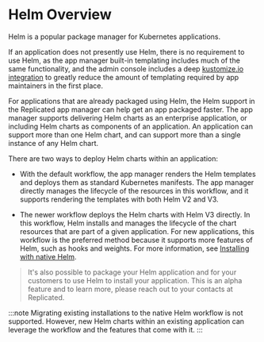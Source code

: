 # Helm Overview

Helm is a popular package manager for Kubernetes applications.

If an application does not presently use Helm, there is no requirement to use Helm, as the app manager built-in templating includes much of the same functionality, and the admin console includes a deep [kustomize.io integration](../enterprise/updating-patching-with-kustomize) to greatly reduce the amount of templating required by app maintainers in the first place.

For applications that are already packaged using Helm, the Helm support in the Replicated app manager can help get an app packaged faster. The app manager supports delivering Helm charts as an enterprise application, or including Helm charts as components of an application. An application can support more than one Helm chart, and can support more than a single instance of any Helm chart.

There are two ways to deploy Helm charts within an application:

* With the default workflow, the app manager renders the Helm templates and deploys them as standard Kubernetes manifests. The app manager directly manages the lifecycle of the resources in this workflow, and it supports rendering the templates with both Helm V2 and V3.

* The newer workflow deploys the Helm charts with Helm V3 directly. In this workflow, Helm installs and manages the lifecycle of the chart resources that are part of a given application. For new applications, this workflow is the preferred method because it supports more features of Helm, such as hooks and weights. For more information, see [Installing with native Helm](helm-installing-native-helm).

> It's also possible to package your Helm application and for your customers to use Helm to install your application. This is an alpha feature and to learn more, please reach out to your contacts at Replicated. 

:::note
Migrating existing installations to the native Helm workflow is not supported. However, new Helm charts within an existing application can leverage the workflow and the features that come with it.
:::
